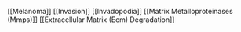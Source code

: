 [[Melanoma]]
[[Invasion]]
[[Invadopodia]]
[[Matrix Metalloproteinases (Mmps)]]
[[Extracellular Matrix (Ecm) Degradation]]
